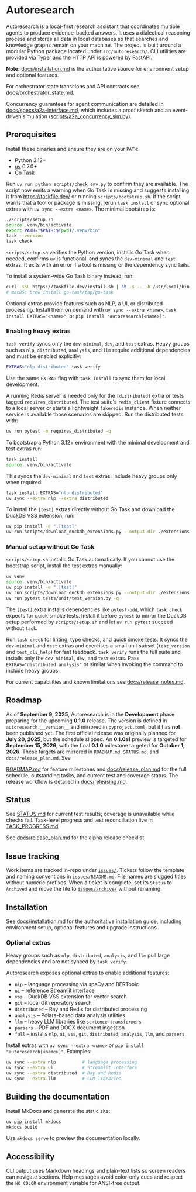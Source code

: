 # Autoresearch

Autoresearch is a local-first research assistant that coordinates multiple agents to
produce evidence-backed answers. It uses a dialectical reasoning process and stores all
data in local databases so that searches and knowledge graphs remain on your machine.
The project is built around a modular Python package located under `src/autoresearch/`.
CLI utilities are provided via Typer and the HTTP API is powered by FastAPI.

**Note:** [docs/installation.md](docs/installation.md) is the authoritative
source for environment setup and optional features.

For orchestrator state transitions and API contracts see
[docs/orchestrator_state.md](docs/orchestrator_state.md).

Concurrency guarantees for agent communication are detailed in
[docs/specs/a2a-interface.md](docs/specs/a2a-interface.md), which includes a
proof sketch and an event-driven simulation
([scripts/a2a_concurrency_sim.py](scripts/a2a_concurrency_sim.py)).

## Prerequisites

Install these binaries and ensure they are on your `PATH`:

- Python 3.12+
- [uv](https://github.com/astral-sh/uv) 0.7.0+
- [Go Task](https://taskfile.dev/)

Run `uv run python scripts/check_env.py` to confirm they are available. The
script now emits a warning when Go Task is missing and suggests installing it
from <https://taskfile.dev/> or running `scripts/bootstrap.sh`. If the script
warns that a tool or package is missing, rerun `task install` or sync optional
extras with `uv sync --extra <name>`. The minimal bootstrap is:

```bash
./scripts/setup.sh
source .venv/bin/activate
export PATH="$PATH:$(pwd)/.venv/bin"
task --version
task check
```

`scripts/setup.sh` verifies the Python version, installs Go Task when needed,
confirms `uv` is functional, and syncs the `dev-minimal` and `test` extras. It
exits with an error if a tool is missing or the dependency sync fails.

To install a system-wide Go Task binary instead, run:

```bash
curl -sSL https://taskfile.dev/install.sh | sh -s -- -b /usr/local/bin
# macOS: brew install go-task/tap/go-task
```

Optional extras provide features such as NLP, a UI, or distributed
processing. Install them on demand with `uv sync --extra <name>`, `task
install EXTRAS="<name>"`, or `pip install "autoresearch[<name>]"`.

### Enabling heavy extras

`task verify` syncs only the `dev-minimal`, `dev`, and `test` extras.
Heavy groups such as `nlp`, `distributed`, `analysis`, and `llm` require
additional dependencies and must be enabled explicitly:

```bash
EXTRAS="nlp distributed" task verify
```

Use the same `EXTRAS` flag with `task install` to sync them for local
development.

A running Redis server is needed only for the `[distributed]` extra or tests
tagged `requires_distributed`. The test suite's `redis_client` fixture connects
to a local server or starts a lightweight `fakeredis` instance. When neither
service is available those scenarios are skipped. Run the distributed tests
with:

```bash
uv run pytest -m requires_distributed -q
```

To bootstrap a Python 3.12+ environment with the minimal development and
test extras run:

```bash
task install
source .venv/bin/activate
```

This syncs the `dev-minimal` and `test` extras. Include heavy groups
only when required:

```bash
task install EXTRAS="nlp distributed"
uv sync --extra nlp --extra distributed
```

To install the `[test]` extras directly without Go Task and download the DuckDB
VSS extension, run:

```bash
uv pip install -e ".[test]"
uv run scripts/download_duckdb_extensions.py --output-dir ./extensions
```

### Manual setup without Go Task

`scripts/setup.sh` installs Go Task automatically. If you cannot use the
bootstrap script, install the test extras manually:

```bash
uv venv
source .venv/bin/activate
uv pip install -e ".[test]"
uv run scripts/download_duckdb_extensions.py --output-dir ./extensions
uv run pytest tests/unit/test_version.py -q
```

The `[test]` extra installs dependencies like `pytest-bdd`, which `task check`
expects for quick smoke tests. Install it before `pytest` to mirror the DuckDB
setup performed by `scripts/setup.sh` and let `uv run pytest` succeed without
`task`.

Run `task check` for linting, type checks, and quick smoke tests. It syncs the
`dev-minimal` and `test` extras and exercises a small unit subset
(`test_version` and `test_cli_help`) for fast feedback. `task verify` runs the
full suite and installs only the `dev-minimal`, `dev`, and `test` extras.
Pass `EXTRAS="distributed analysis"` or similar when invoking the command to
include heavy groups.

For current capabilities and known limitations see
[docs/release_notes.md](docs/release_notes.md).

## Roadmap

As of **September 9, 2025**, Autoresearch is in the **Development** phase
preparing for the upcoming **0.1.0** release. The version is defined in
`autoresearch.__version__` and mirrored in `pyproject.toml`, but it has
**not** been published yet. The first official release was originally
planned for **July 20, 2025**, but the schedule slipped. An
**0.1.0a1** preview is targeted for **September 15, 2026**, with
the final **0.1.0** milestone targeted for **October 1, 2026**. These
targets are mirrored in `ROADMAP.md`, `STATUS.md`, and
`docs/release_plan.md`. See

[ROADMAP.md](ROADMAP.md) for feature milestones and
[docs/release_plan.md](docs/release_plan.md) for the full schedule,
outstanding tasks, and current test and coverage status. The release
workflow is detailed in [docs/releasing.md](docs/releasing.md).

## Status

See [STATUS.md](STATUS.md) for current test results; coverage is unavailable
while checks fail.
Task-level progress and test reconciliation live in
[TASK_PROGRESS.md](TASK_PROGRESS.md).

See [docs/release_plan.md](docs/release_plan.md#alpha-release-checklist) for the
alpha release checklist.

## Issue tracking

Work items are tracked in-repo under [`issues/`](issues). Tickets follow
the template and naming conventions in
[`issues/README.md`](issues/README.md). File names are slugged titles
without numeric prefixes. When a ticket is complete, set its `Status` to
`Archived` and move the file to [`issues/archive/`](issues/archive)
without renaming.

## Installation

See [docs/installation.md](docs/installation.md) for the authoritative
installation guide, including environment setup, optional features and
upgrade instructions.

### Optional extras

Heavy groups such as `nlp`, `distributed`, `analysis`, and `llm` pull large
dependencies and are not synced by `task verify`.

Autoresearch exposes optional extras to enable additional features:

- `nlp` – language processing via spaCy and BERTopic
- `ui` – reference Streamlit interface
- `vss` – DuckDB VSS extension for vector search
- `git` – local Git repository search
- `distributed` – Ray and Redis for distributed processing
- `analysis` – Polars-based data analysis utilities
- `llm` – heavy LLM libraries like `sentence-transformers`
- `parsers` – PDF and DOCX document ingestion
- `full` – installs `nlp`, `ui`, `vss`, `git`, `distributed`,
  `analysis`, `llm`, and `parsers`

Install extras with `uv sync --extra <name>` or
`pip install "autoresearch[<name>]"`. Examples:

```bash
uv sync --extra nlp          # language processing
uv sync --extra ui           # Streamlit interface
uv sync --extra distributed  # Ray and Redis
uv sync --extra llm          # LLM libraries
```

## Building the documentation

Install MkDocs and generate the static site:

```bash
uv pip install mkdocs
mkdocs build
```

Use `mkdocs serve` to preview the documentation locally.

## Accessibility

CLI output uses Markdown headings and plain-text lists so screen readers can
navigate sections. Help messages avoid color-only cues and respect the
`NO_COLOR` environment variable for ANSI-free output.
